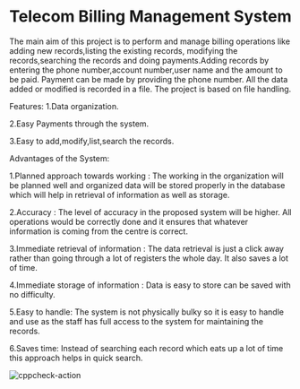 # Telecom Billing Management System

The main aim of this project is to perform and manage billing operations like adding new records,listing the existing records, modifying the records,searching the records and doing payments.Adding records by entering the phone number,account number,user name and the amount to be paid. Payment can be made by providing the phone number. All the data added or modified is recorded in a file.
The project is based on file handling.

Features:
1.Data organization.

2.Easy Payments through the system.

3.Easy to add,modify,list,search the records.

Advantages of the System:

1.Planned approach towards working : The working in the organization will be planned well and organized data will be stored properly in the database which will help in retrieval of information as well as storage.

2.Accuracy : The level of accuracy in the proposed system will be higher. All operations would be correctly done and it ensures that whatever information is coming from the centre is correct.

3.Immediate retrieval of information : The data retrieval is just a click away  rather than going through a lot of registers the whole day. It also saves a lot of time.

4.Immediate storage of information : Data is easy to store can be saved with no difficulty.

5.Easy to handle: The system is not physically bulky so it is easy to handle and use as the staff has full access to the system for maintaining the records.

6.Saves time: Instead of searching each record which eats up a lot of time this approach helps in quick search.



![cppcheck-action](https://github.com/stepin104482/Telecome-Billing-Management-System/workflows/cppcheck-action/badge.svg)
